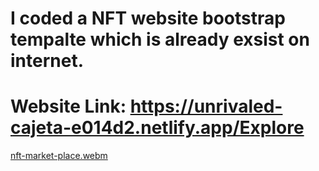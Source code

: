 # I coded a NFT website bootstrap tempalte which is already exsist on internet.
# Website Link: https://unrivaled-cajeta-e014d2.netlify.app/Explore

[nft-market-place.webm](https://user-images.githubusercontent.com/101650106/183122762-135a5cb7-96b5-4bb8-84fb-5b85f17de406.webm)
